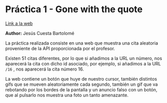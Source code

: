 # Práctica 1 - Gone with the quote

[Link a la web](practica-guapa-pm3jteqvm1mq.deno.dev)

**Author:** Jesús Cuesta Bartolomé

La práctica realizada consiste en una web que muestra una cita aleatoria proveniente de la API proporcionada por el profesor. 

Existen 51 citas diferentes, por lo que si añadimos a la URL un número, nos aparecerá la cita con dicho id asociado, por ejemplo, si añadimos a la URL `/16` , nos aparecerá la cita número 16.

La web contiene un botón que huye de nuestro cursor, también distintos gifs que se mueven aleatoriamente cada segundo, también un gif que va rebotando por los bordes de la pantalla y un anuncio falso con un botón, que al pulsarlo nos muestra una foto un tanto amenazante.